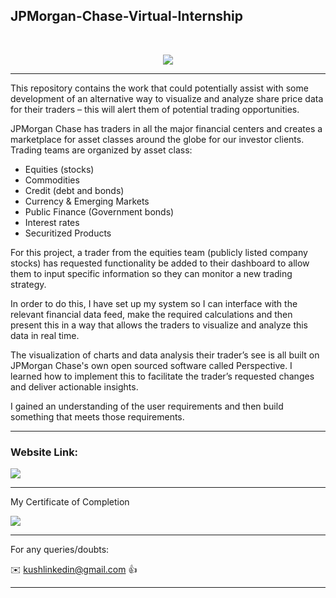 <h2>JPMorgan-Chase-Virtual-Internship</h2>

<br>
<p align="center">
<a href="https://www.insidesherpa.com/virtual-internships/prototype/R5iK7HMxJGBgaSbvk/Technology%20Virtual%20Experience" target="_blank">
<img src="https://insidesherpa-assets.s3-ap-southeast-2.amazonaws.com/icons/jpmorgan/github+repo+images/jpm+gitub+.png"></a>
</p>

<hr>


This repository contains the work that could potentially assist with some development of an alternative way to visualize and analyze share price data for their traders – this will alert them of potential trading opportunities.

JPMorgan Chase has traders in all the major financial centers and creates a marketplace for asset classes around the globe for our investor clients. Trading teams are organized by asset class:

+ Equities (stocks)
+ Commodities
+ Credit (debt and bonds)
+ Currency & Emerging Markets
+ Public Finance (Government bonds)
+ Interest rates
+ Securitized Products

For this project, a trader from the equities team (publicly listed company stocks) has requested functionality be added to their dashboard to allow them to input specific information so they can monitor a new trading strategy.

In order to do this, I have set up my system so I can interface with the relevant financial data feed, make the required calculations and then present this in a way that allows the traders to visualize and analyze this data in real time.

The visualization of charts and data analysis their trader’s see is all built on JPMorgan Chase's own open sourced software called Perspective. I learned how to implement this to facilitate the trader’s requested changes and deliver actionable insights.

I gained an understanding of the user requirements and then build something that meets those requirements.
<hr>

<h3>Website Link:</h3>

![](https://www.insidesherpa.com/virtual-internships/R5iK7HMxJGBgaSbvk)
<hr>

</h3>My Certificate of Completion</h3> 


![](https://github.com/shahkv95/JP-Morgan-Chase-Co-Software-Engineering-Virtual-Experience/blob/master/JP%20Morgan%20Chase%20-%20Software%20Engineering%20Modules/certificate.png)
<hr>
</h3>For any queries/doubts:</h3>

:envelope: kushlinkedin@gmail.com :thumbsup:
<hr>

